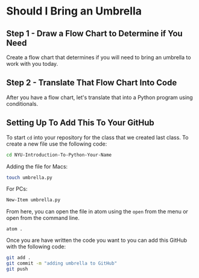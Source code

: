 # Should I Bring an Umbrella

## Step 1 - Draw a Flow Chart to Determine if You Need
Create a flow chart that determines if you will need to bring an umbrella to work with you today.

## Step 2 - Translate That Flow Chart Into Code
After you have a flow chart, let's translate that into a Python program using conditionals.

## Setting Up To Add This To Your GitHub
To start `cd` into your repository for the class that we created last class. To create a new file use the following code:

```bash
cd NYU-Introduction-To-Python-Your-Name
```

Adding the file for Macs:
```bash
touch umbrella.py
````

For PCs:
```bash
New-Item umbrella.py
```

From here, you can open the file in atom using the `open` from the menu or open from the command line.
```atom
atom .
```

Once you are have written the code you want to you can add this GitHub with the following code:

```bash
git add .
git commit -m "adding umbrella to GitHub"
git push
```
